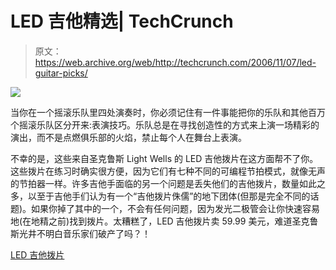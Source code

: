 # LED 吉他精选| TechCrunch

> 原文：<https://web.archive.org/web/http://techcrunch.com/2006/11/07/led-guitar-picks/>

![](img/0233132ad46b82e596888dfb6c814410.png)

当你在一个摇滚乐队里四处演奏时，你必须记住有一件事能把你的乐队和其他百万个摇滚乐队区分开来:表演技巧。乐队总是在寻找创造性的方式来上演一场精彩的演出，而不是点燃俱乐部的火焰，禁止每个人在舞台上表演。

不幸的是，这些来自圣克鲁斯 Light Wells 的 LED 吉他拨片在这方面帮不了你。这些拨片在练习时确实很方便，因为它们有七种不同的可编程节拍模式，就像无声的节拍器一样。许多吉他手面临的另一个问题是丢失他们的吉他拨片，数量如此之多，以至于吉他手们认为有一个“吉他拨片侏儒”的地下团体(但那是完全不同的话题)。如果你掉了其中的一个，不会有任何问题，因为发光二极管会让你快速容易地(在地精之前)找到拨片。太糟糕了，LED 吉他拨片卖 59.99 美元，难道圣克鲁斯光井不明白音乐家们破产了吗？！

[LED 吉他拨片](https://web.archive.org/web/20160502055103/http://www.ohgizmo.com/2006/11/06/the-light-up-guitar-pick/)